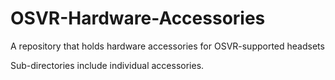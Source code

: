 # OSVR-Hardware-Accessories
A repository that holds hardware accessories for OSVR-supported headsets

Sub-directories include individual accessories.
